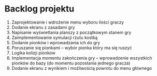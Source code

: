 # Backlog projektu
1.	Zaprojektowanie i wdrożenie menu wyboru ilości graczy
2.	Dodanie ekranu z zasadami gry
3.	Napisanie wyświetlania planszy z początkowym stanem gry
4.	Zaimplementowanie symulacji rzutu kostką
5.	Dodanie pionków i wprowadzania ich do gry
6.	Poruszanie się pionkami – wybór pionka który ma się ruszyć
7.	Logika kolizji pionków
8.	Implementacja momentu zakończenia gry – wprowadzenie wszystkich pionków do bazy (do momentu pozostania jednego gracza)
9.	Dodanie ekranu z wynikiem i możliwością powrotu do menu głównego
